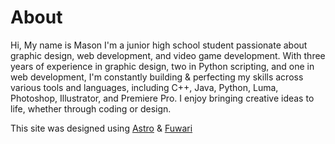 # About
Hi, My name is Mason
I'm a junior high school student passionate about graphic design, web development, and video game development. With three years of experience in graphic design, two in Python scripting, and one in web development, I'm constantly building & perfecting my skills across various tools and languages, including C++, Java, Python, Luma, Photoshop, Illustrator, and Premiere Pro. I enjoy bringing creative ideas to life, whether through coding or design.

This site was designed using [Astro](https://astro.build/) & [Fuwari](https://github.com/saicaca/fuwari)
